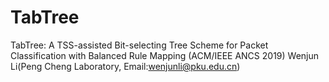 # TabTree
  TabTree: A TSS-assisted Bit-selecting Tree Scheme for Packet Classification with Balanced Rule Mapping (ACM/IEEE ANCS 2019)
  Wenjun Li(Peng Cheng Laboratory, Email:wenjunli@pku.edu.cn)

